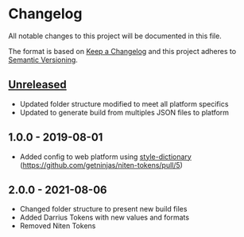 # Changelog

All notable changes to this project will be documented in this file.

The format is based on [Keep a Changelog](http://keepachangelog.com/en/1.0.0/)
and this project adheres to [Semantic Versioning](http://semver.org/spec/v2.0.0.html).

## [Unreleased]

- Updated folder structure modified to meet all platform specifics
- Updated to generate build from multiples JSON files to platform

## 1.0.0 - 2019-08-01

- Added config to web platform using [style-dictionary](https://github.com/amzn/style-dictionary) (https://github.com/getninjas/niten-tokens/pull/5)

[unreleased]: https://github.com/getninjas/niten-tokens/compare/v1.0.1-0...HEAD

## 2.0.0 - 2021-08-06

- Changed folder structure to present new build files
- Added Darrius Tokens with new values and formats
- Removed Niten Tokens

